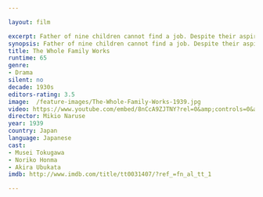 ```yaml
---

layout: film

excerpt: Father of nine children cannot find a job. Despite their aspirations, the children are encouraged by both parents to hold down menial jobs and contribute to the family expenses. Eventually one rebels, with the support and sympathy of the other children.
synopsis: Father of nine children cannot find a job. Despite their aspirations, the children are encouraged by both parents to hold down menial jobs and contribute to the family expenses. Eventually one rebels, with the support and sympathy of the other children.
title: The Whole Family Works
runtime: 65
genre:
- Drama 
silent: no
decade: 1930s
editors-rating: 3.5
image:  /feature-images/The-Whole-Family-Works-1939.jpg
video: https://www.youtube.com/embed/8nCcA9ZJTNY?rel=0&amp;controls=0&amp;showinfo=0
director: Mikio Naruse 
year: 1939
country: Japan
language: Japanese
cast:
- Musei Tokugawa
- Noriko Honma
- Akira Ubukata
imdb: http://www.imdb.com/title/tt0031407/?ref_=fn_al_tt_1

--- 
```

